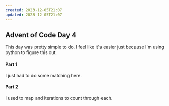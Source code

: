 ```yaml
---
created: 2023-12-05T21:07
updated: 2023-12-05T21:07
---
```



## Advent of Code Day 4

This day was pretty simple to do. I feel like it's easier just because I'm using python to figure this out. 

#### Part 1
I just had to do some matching here.

#### Part 2
I used to map and iterations to count through each.

